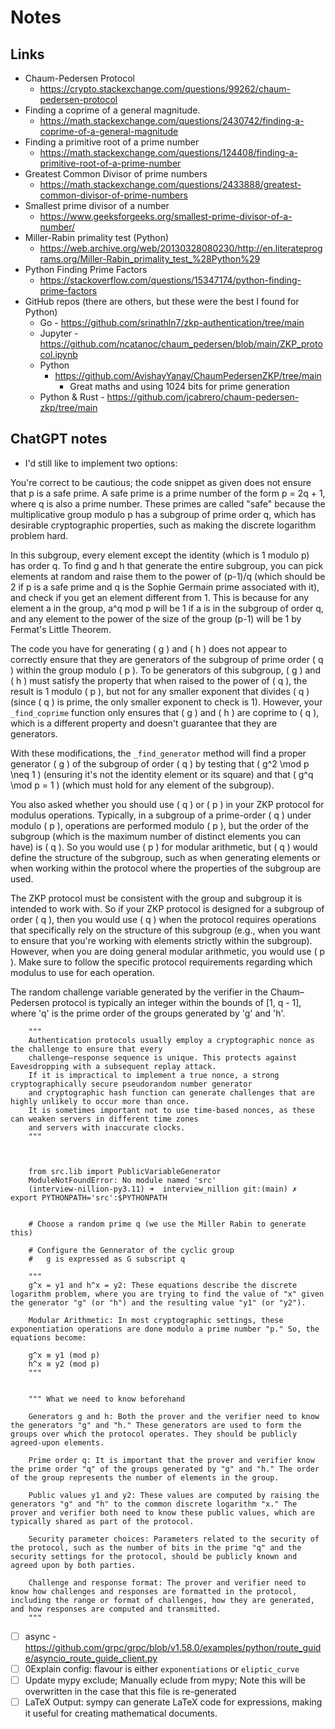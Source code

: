 # Notes

## Links

- Chaum-Pedersen Protocol
    - https://crypto.stackexchange.com/questions/99262/chaum-pedersen-protocol
- Finding a coprime of a general magnitude.
    - https://math.stackexchange.com/questions/2430742/finding-a-coprime-of-a-general-magnitude
- Finding a primitive root of a prime number
    - https://math.stackexchange.com/questions/124408/finding-a-primitive-root-of-a-prime-number
- Greatest Common Divisor of prime numbers
    - https://math.stackexchange.com/questions/2433888/greatest-common-divisor-of-prime-numbers
- Smallest prime divisor of a number
    - https://www.geeksforgeeks.org/smallest-prime-divisor-of-a-number/
- Miller-Rabin primality test (Python)
    - https://web.archive.org/web/20130328080230/http://en.literateprograms.org/Miller-Rabin_primality_test_%28Python%29
- Python Finding Prime Factors
    - https://stackoverflow.com/questions/15347174/python-finding-prime-factors
- GitHub repos (there are others, but these were the best I found for Python)
    - Go - https://github.com/srinathln7/zkp-authentication/tree/main
    - Jupyter - https://github.com/ncatanoc/chaum_pedersen/blob/main/ZKP_protocol.ipynb
    - Python
        - https://github.com/AvishayYanay/ChaumPedersenZKP/tree/main
            - Great maths and using 1024 bits for prime generation
    - Python & Rust - https://github.com/jcabrero/chaum-pedersen-zkp/tree/main

## ChatGPT notes

- I'd still like to implement two options:


You're correct to be cautious; the code snippet as given does not ensure that p is a safe prime. A safe prime is a prime number of the form p = 2q + 1, where q is also a prime number. These primes are called "safe" because the multiplicative group modulo p has a subgroup of prime order q, which has desirable cryptographic properties, such as making the discrete logarithm problem hard.

In this subgroup, every element except the identity (which is 1 modulo p) has order q. To find g and h that generate the entire subgroup, you can pick elements at random and raise them to the power of (p-1)/q (which should be 2 if p is a safe prime and q is the Sophie Germain prime associated with it), and check if you get an element different from 1. This is because for any element a in the group, a^q mod p will be 1 if a is in the subgroup of order q, and any element to the power of the size of the group (p-1) will be 1 by Fermat's Little Theorem.

The code you have for generating \( g \) and \( h \) does not appear to correctly ensure that they are generators of the subgroup of prime order \( q \) within the group modulo \( p \). To be generators of this subgroup, \( g \) and \( h \) must satisfy the property that when raised to the power of \( q \), the result is 1 modulo \( p \), but not for any smaller exponent that divides \( q \) (since \( q \) is prime, the only smaller exponent to check is 1). However, your `_find_coprime` function only ensures that \( g \) and \( h \) are coprime to \( q \), which is a different property and doesn't guarantee that they are generators.

With these modifications, the `_find_generator` method will find a proper generator \( g \) of the subgroup of order \( q \) by testing that \( g^2 \mod p \neq 1 \) (ensuring it's not the identity element or its square) and that \( g^q \mod p = 1 \) (which must hold for any element of the subgroup).

You also asked whether you should use \( q \) or \( p \) in your ZKP protocol for modulus operations. Typically, in a subgroup of a prime-order \( q \) under modulo \( p \), operations are performed modulo \( p \), but the order of the subgroup (which is the maximum number of distinct elements you can have) is \( q \). So you would use \( p \) for modular arithmetic, but \( q \) would define the structure of the subgroup, such as when generating elements or when working within the protocol where the properties of the subgroup are used.

The ZKP protocol must be consistent with the group and subgroup it is intended to work with. So if your ZKP protocol is designed for a subgroup of order \( q \), then you would use \( q \) when the protocol requires operations that specifically rely on the structure of this subgroup (e.g., when you want to ensure that you're working with elements strictly within the subgroup). However, when you are doing general modular arithmetic, you would use \( p \). Make sure to follow the specific protocol requirements regarding which modulus to use for each operation.


The random challenge variable generated by the verifier in the Chaum–Pedersen protocol is typically an integer within the bounds of [1, q - 1], where 'q' is the prime order of the groups generated by 'g' and 'h'.

        """
        Authentication protocols usually employ a cryptographic nonce as the challenge to ensure that every
        challenge–response sequence is unique. This protects against Eavesdropping with a subsequent replay attack.
        If it is impractical to implement a true nonce, a strong cryptographically secure pseudorandom number generator
        and cryptographic hash function can generate challenges that are highly unlikely to occur more than once.
        It is sometimes important not to use time-based nonces, as these can weaken servers in different time zones
        and servers with inaccurate clocks.
        """



        from src.lib import PublicVariableGenerator
        ModuleNotFoundError: No module named 'src'
        (interview-nillion-py3.11) ➜  interview_nillion git:(main) ✗ export PYTHONPATH='src':$PYTHONPATH


        # Choose a random prime q (we use the Miller Rabin to generate this)

        # Configure the Gennerator of the cyclic group
        #   g is expressed as G subscript q

        """
        g^x = y1 and h^x = y2: These equations describe the discrete logarithm problem, where you are trying to find the value of "x" given the generator "g" (or "h") and the resulting value "y1" (or "y2").

        Modular Arithmetic: In most cryptographic settings, these exponentiation operations are done modulo a prime number "p." So, the equations become:

        g^x ≡ y1 (mod p)
        h^x ≡ y2 (mod p)
        """


        """ What we need to know beforehand

        Generators g and h: Both the prover and the verifier need to know the generators "g" and "h." These generators are used to form the groups over which the protocol operates. They should be publicly agreed-upon elements.

        Prime order q: It is important that the prover and verifier know the prime order "q" of the groups generated by "g" and "h." The order of the group represents the number of elements in the group.

        Public values y1 and y2: These values are computed by raising the generators "g" and "h" to the common discrete logarithm "x." The prover and verifier both need to know these public values, which are typically shared as part of the protocol.

        Security parameter choices: Parameters related to the security of the protocol, such as the number of bits in the prime "q" and the security settings for the protocol, should be publicly known and agreed upon by both parties.

        Challenge and response format: The prover and verifier need to know how challenges and responses are formatted in the protocol, including the range or format of challenges, how they are generated, and how responses are computed and transmitted.
        """



- [ ] async - https://github.com/grpc/grpc/blob/v1.58.0/examples/python/route_guide/asyncio_route_guide_client.py
- [ ] 0Explain config: flavour is either `exponentiations` or `eliptic_curve`
- [ ] Update mypy exclude; Manually eclude from mypy; Note this will be overwritten in the case that this file is re-generated
- [ ] LaTeX Output: sympy can generate LaTeX code for expressions, making it useful for creating mathematical documents.

